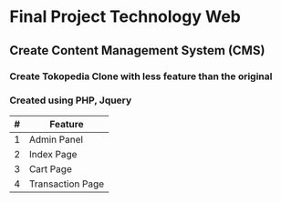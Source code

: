 # **Final Project Technology Web**
## Create Content Management System (CMS) 
### Create Tokopedia Clone with less feature than the original
### Created using PHP, Jquery
| # | Feature |
| - | ------- |
| 1 | Admin Panel |
| 2 | Index Page |
| 3 | Cart Page | 
| 4 | Transaction Page |
